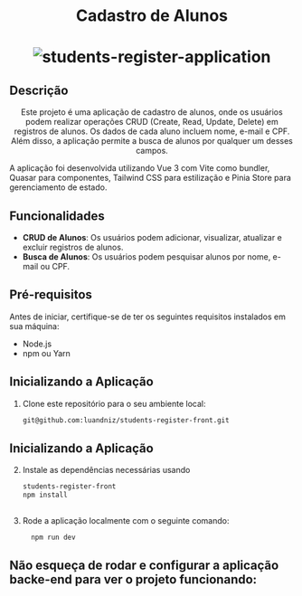 
<h1 align="center">
  Cadastro de Alunos
</h1>

<h1 align="center">
  <img alt="students-register-application" title="Cadastro de alunos" src="https://i.ibb.co/pxZKSV6/Captura-de-tela-de-2024-06-03-12-24-31.png" />
</h1>

## Descrição

<p align = "center">
Este projeto é uma aplicação de cadastro de alunos, onde os usuários podem realizar operações CRUD (Create, Read, Update, Delete) em registros de alunos. Os dados de cada aluno incluem nome, e-mail e CPF. Além disso, a aplicação permite a busca de alunos por qualquer um desses campos.
</p>

A aplicação foi desenvolvida utilizando Vue 3 com Vite como bundler, Quasar para componentes, Tailwind CSS para estilização e Pinia Store para gerenciamento de estado.

## Funcionalidades

- **CRUD de Alunos**: Os usuários podem adicionar, visualizar, atualizar e excluir registros de alunos.
- **Busca de Alunos**: Os usuários podem pesquisar alunos por nome, e-mail ou CPF.

## Pré-requisitos

Antes de iniciar, certifique-se de ter os seguintes requisitos instalados em sua máquina:

- Node.js
- npm ou Yarn

## Inicializando a Aplicação

1. Clone este repositório para o seu ambiente local:

   ```bash
   git@github.com:luandniz/students-register-front.git
   
## Inicializando a Aplicação

2. Instale as dependências necessárias usando
    ```bash
    students-register-front
    npm install
  
3. Rode a aplicação localmente com o seguinte comando:
   ```bash
     npm run dev

## Não esqueça de rodar e configurar a aplicação backe-end para ver o projeto funcionando:
<a style="display:flex; justify-content:center" href="https://github.com/luandniz/students-register-back" alt="students-register-backeend"></a>



